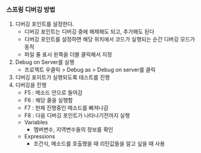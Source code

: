 ### 스프링 디버깅 방법

1. 디버깅 포인트를 설정한다.
   * 디버깅 포인트는 디버깅 중에 해제해도 되고, 추가해도 된다
   * 디버깅 포인트를 설정하면 해당 위치에서 코드가 실행되는 순간 디버깅 모드가 동작
   * 파일 줄 표시 왼쪽을 더블 클릭해서 지정
2. Debug on Server를 실행
   * 프로젝트 우클릭 > Debug as  > Debug on server를 클릭
3. 디버깅 포이트가 실행되도록 테스트를 진행
4. 디버깅을 진행
   * F5 : 메소드 안으로 들어감
   * F6 : 해당 줄을 실행함
   * F7 : 현재 진행중인 메소드를 빠져나감
   * F8 : 다음 디버깅 포인트가 나타나기전까지 실행
   * Variables
     * 멤버변수, 지역변수들의 정보를 확인
   * Expressions
     * 조건식, 메소드를 호출했을 때 리턴값들을 알고 싶을 때 사용